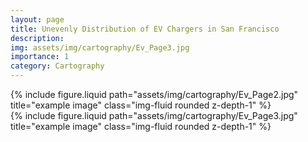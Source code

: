 ```yaml
---
layout: page
title: Unevenly Distribution of EV Chargers in San Francisco
description:
img: assets/img/cartography/Ev_Page3.jpg
importance: 1
category: Cartography
---
```


<div class="row justify-content-sm-center">
    <div class="col-sm-8 mt-3 mt-md-0">
        {% include figure.liquid path="assets/img/cartography/Ev_Page2.jpg" title="example image" class="img-fluid rounded z-depth-1" %}
    </div>
</div>
<div class="row justify-content-sm-center">
    <div class="col-sm-8 mt-3 mt-md-0">
        {% include figure.liquid path="assets/img/cartography/Ev_Page3.jpg" title="example image" class="img-fluid rounded z-depth-1" %}
    </div>
</div>